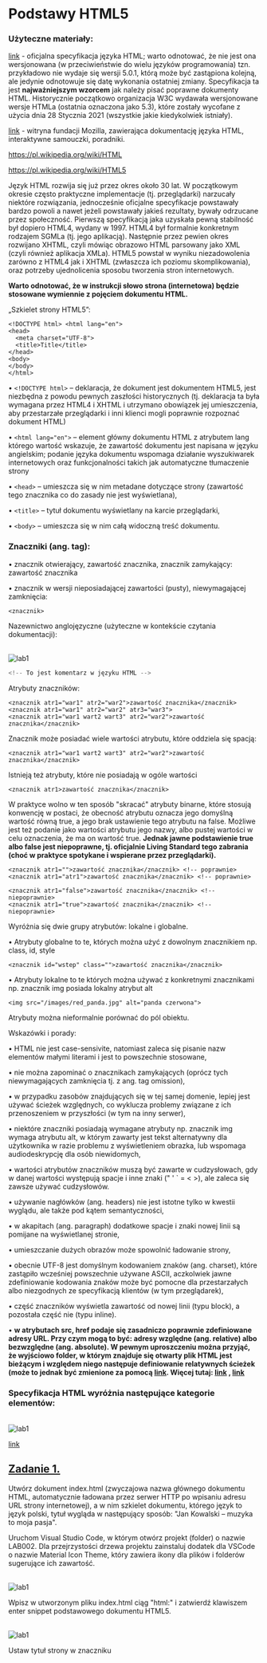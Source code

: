 # Podstawy HTML5

### Użyteczne materiały:
[link](https://html.spec.whatwg.org/multipage/) - oficjalna specyfikacja języka HTML; warto odnotować, że nie jest ona wersjonowana (w przeciwieństwie do wielu języków programowania) tzn. przykładowo nie wydaje się wersji 5.0.1, którą może być zastąpiona kolejną, ale jedynie odnotowuje się datę wykonania ostatniej zmiany. Specyfikacja ta jest **najważniejszym wzorcem** jak należy pisać poprawne dokumenty HTML. Historycznie początkowo organizacja W3C wydawała wersjonowane wersje HTMLa (ostatnia oznaczona jako 5.3), które zostały wycofane z użycia dnia 28 Stycznia 2021 (wszystkie jakie kiedykolwiek istniały).

[link](https://developer.mozilla.org/en-US/docs/Web/HTML/) - witryna fundacji Mozilla, zawierająca dokumentację języka HTML, interaktywne samouczki, poradniki.

https://pl.wikipedia.org/wiki/HTML

https://pl.wikipedia.org/wiki/HTML5

Język HTML rozwija się już przez okres około 30 lat. W początkowym okresie często praktyczne implementacje (tj. przeglądarki) narzucały niektóre rozwiązania, jednocześnie oficjalne specyfikacje powstawały bardzo powoli a nawet jeżeli powstawały jakieś rezultaty, bywały odrzucane przez społeczność. Pierwszą specyfikacją jaka uzyskała pewną stabilność był dopiero HTML4, wydany w 1997. HTML4 był formalnie konkretnym rodzajem SGMLa (tj. jego aplikacją). Następnie przez pewien okres rozwijano XHTML, czyli mówiąc obrazowo HTML parsowany jako XML (czyli również aplikacja XMLa). HTML5 powstał w wyniku niezadowolenia zarówno z HTML4 jak i XHTML (zwłaszcza ich poziomu skomplikowania), oraz potrzeby ujednolicenia sposobu tworzenia stron internetowych.

**Warto odnotować, że w instrukcji słowo strona (internetowa) będzie stosowane wymiennie z pojęciem dokumentu HTML.**

„Szkielet strony HTML5”:

```
<!DOCTYPE html> <html lang="en">
<head>
  <meta charset="UTF-8">
  <title>Title</title>
</head>
<body>
</body>
</html>
```
• `<!DOCTYPE html>` – deklaracja, że dokument jest dokumentem HTML5, jest niezbędna z powodu pewnych zaszłości historycznych (tj. deklaracja ta była wymagana przez HTML4 i XHTML i utrzymano obowiązek jej umieszczenia, aby przestarzałe przeglądarki i inni klienci mogli poprawnie rozpoznać dokument HTML)

• `<html lang="en">` – element główny dokumentu HTML z atrybutem lang którego wartość wskazuje, że zawartość dokumentu jest napisana w języku angielskim; podanie języka dokumentu wspomaga działanie wyszukiwarek internetowych oraz funkcjonalności takich jak automatyczne tłumaczenie strony

• `<head>` – umieszcza się w nim metadane dotyczące strony (zawartość tego znacznika co do zasady nie jest wyświetlana),

• `<title>` – tytuł dokumentu wyświetlany na karcie przeglądarki,

• `<body>` – umieszcza się w nim całą widoczną treść dokumentu.

### Znaczniki (ang. tag):

• znacznik otwierający, zawartość znacznika, znacznik zamykający:
<znacznik>zawartość znacznika</znacznik>

• znacznik w wersji nieposiadającej zawartości (pusty), niewymagającej zamknięcia:
```
<znacznik>
```

Nazewnictwo anglojęzyczne (użyteczne w kontekście czytania dokumentacji): 

<br>![lab1](img/lab1v1.png)

```c#
<!-- To jest komentarz w języku HTML -->
```
Atrybuty znaczników:
```
<znacznik atr1="war1" atr2="war2">zawartość znacznika</znacznik> <znacznik atr1="war1" atr2="war2" atr3="war3">
<znacznik atr1="war1 wart2 wart3" atr2="war2">zawartość znacznika</znacznik>
```
Znacznik może posiadać wiele wartości atrybutu, które oddziela się spacją:
```
<znacznik atr1="war1 wart2 wart3" atr2="war2">zawartość znacznika</znacznik>
```
Istnieją też atrybuty, które nie posiadają w ogóle wartości
```
<znacznik atr1>zawartość znacznika</znacznik>
```
W praktyce wolno w ten sposób "skracać" atrybuty binarne, które stosują konwencję w postaci, że obecność atrybutu oznacza jego domyślną wartość równą true, a jego brak ustawienie tego atrybutu na false. Możliwe jest też podanie jako wartości atrybutu jego nazwy, albo pustej wartości w celu oznaczenia, że ma on wartość true. **Jednak jawne podstawienie true albo false jest niepoprawne, tj. oficjalnie Living Standard tego zabrania (choć w praktyce spotykane i wspierane przez przeglądarki).**
```
<znacznik atr1="">zawartość znacznika</znacznik> <!-- poprawnie>
<znacznik atr1="atr1">zawartość znacznika</znacznik> <!-- poprawnie>

<znacznik atr1="false">zawartość znacznika</znacznik> <!-- niepoprawnie>
<znacznik atr1="true">zawartość znacznika</znacznik> <!-- niepoprawnie>
```
Wyróżnia się dwie grupy atrybutów: lokalne i globalne.

• Atrybuty globalne to te, których można użyć z dowolnym znacznikiem np. class, id, style
```
<znacznik id="wstep" class="">zawartość znacznika</znacznik>
```

• Atrybuty lokalne to te których można używać z konkretnymi znacznikami np. znacznik img posiada lokalny atrybut alt
```
<img src="/images/red_panda.jpg" alt="panda czerwona">
```

Atrybuty można nieformalnie porównać do pól obiektu.

Wskazówki i porady:

• HTML nie jest case-sensivite, natomiast zaleca się pisanie nazw elementów małymi literami i jest to powszechnie stosowane,

• nie można zapominać o znacznikach zamykających (oprócz tych niewymagających zamknięcia tj. z ang. tag omission),

• w przypadku zasobów znajdujących się w tej samej domenie, lepiej jest używać ścieżek względnych, co wyklucza problemy związane z ich przenoszeniem w przyszłości (w tym na inny serwer),

• niektóre znaczniki posiadają wymagane atrybuty np. znacznik img wymaga atrybutu alt, w którym zawarty jest tekst alternatywny dla użytkownika w razie problemu z wyświetleniem obrazka, lub wspomaga audiodeskrypcję dla osób niewidomych,

• wartości atrybutów znaczników muszą być zawarte w cudzysłowach, gdy w danej wartości występują spacje i inne znaki (" ' ` = < >), ale zaleca się zawsze używać cudzysłowów.

• używanie nagłówków (ang. headers) nie jest istotne tylko w kwestii wyglądu, ale także pod kątem semantyczności,

• w akapitach (ang. paragraph) dodatkowe spacje i znaki nowej linii są pomijane na wyświetlanej stronie,

• umieszczanie dużych obrazów może spowolnić ładowanie strony,

• obecnie UTF-8 jest domyślnym kodowaniem znaków (ang. charset), które zastąpiło wcześniej powszechnie używane ASCII, aczkolwiek jawne zdefiniowanie kodowania znaków może być pomocne dla przestarzałych albo niezgodnych ze specyfikacją klientów (w tym przeglądarek),

• część znaczników wyświetla zawartość od nowej linii (typu block), a pozostała część nie (typu inline).

• **w atrybutach src, href podaje się zasadniczo poprawnie zdefiniowane adresy URL. Przy czym mogą to być: adresy względne (ang. relative) albo bezwzględne (ang. absolute). W pewnym uproszczeniu można przyjąć, że wyjściowo folder, w którym znajduje się otwarty plik HTML jest bieżącym i względem niego następuje definiowanie relatywnych ścieżek (może to jednak być zmienione za pomocą [link](https://html.spec.whatwg.org/multipage/semantics.html#the-base-element). Więcej tutaj: [link](https://url.spec.whatwg.org/#url-writing) , [link](https://url.spec.whatwg.org/#url-miscellaneous)**

### Specyfikacja HTML wyróżnia następujące kategorie elementów:

<br>![lab1](img/lab1v2.png)

[link](https://html.spec.whatwg.org/multipage/dom.html#kinds-of-content)

## [**Zadanie 1.**](https://techint.dawidolko.pl/LAB02/task1/)

Utwórz dokument index.html (zwyczajowa nazwa głównego dokumentu HTML, automatycznie ładowana przez serwer HTTP po wpisaniu adresu URL strony internetowej), a w nim szkielet dokumentu, którego język to język polski, tytuł wygląda w następujący sposób: "Jan Kowalski – muzyka to moja pasja".

Uruchom Visual Studio Code, w którym otwórz projekt (folder) o nazwie LAB002. Dla przejrzystości drzewa projektu zainstaluj dodatek dla VSCode o nazwie Material Icon Theme, który zawiera ikony dla plików i folderów sugerujące ich zawartość.

<br>![lab1](img/lab1v3.png)

Wpisz w utworzonym pliku index.html ciąg "html:" i zatwierdź klawiszem enter snippet podstawowego dokumentu HTML5.

<br>![lab1](img/lab1v4.png)

Ustaw tytuł strony w znaczniku <title> na "Jan Kowalski - z pasją do muzyki".

Zainstaluj dodatek "Live Server". Jest to serwer deweloperski (czyli służący do tworzenia stron, a nie hostowania ich na produkcji). Słowo Live oznacza, że po zrobieniu jakiejkolwiek zmiany serwer przeładowuje stronę i ją od razu renderuje.

<br>![lab1](img/lab1v5.png)

Uruchomić stronę w przeglądarce klikając prawym przyciskiem myszy polu edytora a następnie wybrać opcję Open with Live Server.

<br>![lab1](img/lab1v6.png)

Dodatek odświeży automatycznie stronę po zapisaniu pliku w VSCode

<br>![lab1](img/lab1v7.png)

Niezapisany plik oznaczony jest kropką na karcie z nazwą pliku. **Zapisać plik i zapamiętać skrót służący do zapisywania ctrl+s (kropka powinna zniknąć a strona w przeglądarce zostać odświeżona).**

Na marginesie istnieje też możliwość zainstalowania dodatku, który renderuje HTML wewnątrz VSCode'a do szybkiego podglądu.

<br>![lab1](img/lab1v8.png)

W celu włączenia podglądu wciskamy najpierw ctrl+q a następnie po zwolnieniu tych klawiszy s.

## [**Zadanie 2.**](https://techint.dawidolko.pl/LAB02/task2/)

Tag `<h1>` do `<h6>` służy do tworzenia nagłówków dla sekcji dokumentu.

Nagłówek pierwszego stopnia `<h1>` jest najważniejszy. W przeszłości zalecano wykorzystanie go jedynie jeden raz w całym dokumencie, jednak HTML5 zniósł to ograniczenie. Nagłówki mogą pojawiać się wielokrotnie w 
dokumencie.

Utwórz nagłówek pierwszego poziomu zawierający tytuł strony związany z zainteresowaniami np. Topo wspinaczkowe – przewodnik dla nowicjuszy

<br>![lab1](img/lab1v9.png)

Utwórz nagłówek 2 poziomu o tytule Zespół Redakcyjny. Oraz nagłówek 3 poziomu z imieniem i nazwiskiem.

Tag `<img src="" alt="">` służy do zamieszczania grafiki w dokumencie. Atrybuty `src` oraz `alt` są to atrybuty wymagane!

- src= definiuje ścieżkę do obrazka (preferowana jest ścieżka względna)

-alt= tekst wyświetlany, jeśli obrazek nie może zostać wczytany

```
<img src="images/red_panda.jpg" alt="Panda czerwona">
```
Więcej o tagu `<img>`

[link](https://html.spec.whatwg.org/multipage/embedded-content.html#the-img-element)
[link](https://developer.mozilla.org/en-US/docs/Web/HTML/Element/img)

_Uwaga boczna: założono, że w folderze bieżącym (tj. tym w którym znajduje się ten dokument HTML) znajduje się podfolder images, w którym dopiero znajduje się obraz JPEG._

Pod nagłówkiem umieść zdjęcie redaktora w formacie jpg.

<br>![lab1](img/lab1v10.png)

**Umieszczanie zdjęć o bardzo dobrej jakości znacznie obniży wydajność przetwarzania dokumentu HTML przez przeglądarkę.**

Znacznik `<p>` mówi o tym, że dany fragment dokumentu to akapit. Oznacza, to że jego zawartość jest połączona tematycznie i podczas renderingu pojawi się odstęp od innych elementów.

[link](https://developer.mozilla.org/en-US/docs/Web/HTML/Element/p)

[link](https://html.spec.whatwg.org/multipage/grouping-content.html#the-p-element)

```
<p>Treść paragrafu.</p>
```

Użyj tego znacznika do stworzenia opisu redaktora pod zdjęciem. Opis powinien zawierać więcej niż 600 znaków.

<br>![lab1](img/lab1v11.png)

Znacznik <hr> (horizontal breakdown) mówi, że w dalszej części dokumentu wystąpi zmiana tematu.

[link]https://developer.mozilla.org/en-US/docs/Web/HTML/Element/hr?retiredLocale=pl)
[link](https://html.spec.whatwg.org/multipage/grouping-content.html#the-hr-element)

Dodaj nowego redaktora a następnie oddziel treść dotyczącą poszczególnych redaktorów znacznikiem `<hr>`

<br>![lab1](img/lab1v12.png)

## [**Zadanie 3.**](https://techint.dawidolko.pl/LAB02/task3)

Utwórz nagłówek "Najpopularniejsze artykuły" 2 poziomu.

Utwórz listę nieuporządkowaną trzypoziomową związaną z tematyką strony. 

Przykładowa lista:

<br>![lab1](img/lab1v13.png)

Tworzenie list odbywa się przez zdefiniowanie korzenia znacznikiem `<ol>` (lista uporządkowana ordered list) lub `<ul>` (lista nieuporządkowana, unordered list). Następnie w zawartości znacznika definiujemy elementy listy oznaczone znacznikiem `<li>`.
```
<ol>
  <li>element 1</li>
  <li>element 2</li>
  <li>element 3</li>
  <li>element 4</li>
  <li>element 5</li>
</ol>
```
```
<ul>
  <li>element 1</li>
  <li>element 2</li>
  <li>element 3</li>
  <li>element 4</li>
  <li>element 5</li>
</ul>
```
Aby utworzyć listę zagnieżdżoną należy w elemencie listy zdefiniować nową listę:
```
<ol>
  <li>element 1</li>
  <li>element 2</li>
  <li>element 3
    <ul>
      <li>element 1</li>
      <li>element 2</li>
      <li>element 3</li>
      <li>element 4</li>
      <li>element 5</li>
    </ul>
  </li>
  <li>element 4</li>
  <li>element 5</li>
</ol>
```

[link](https://developer.mozilla.org/en-US/docs/Web/HTML/Element/ol)

[link](https://developer.mozilla.org/en-US/docs/Web/HTML/Element/ul)

[link](https://html.spec.whatwg.org/multipage/grouping-content.html#the-ol-element)

[link](https://html.spec.whatwg.org/multipage/grouping-content.html#the-ul-element)

## [**Zadanie 4.**](https://techint.dawidolko.pl/LAB02/task4/)

Utwórz nagłówek **"Terminarz Wydarzeń"** a następnie utwórz tabelę związaną z wydarzeniami tematycznie związanymi z tytułem strony. Przy tworzeniu tabeli należy użyć atrybutów `colspan` (scalanie kolumn) i `rowspan` (scalanie wierszy) do połączenia komórek w odpowiednich miejscach.
Przykładowa tabela:

<br>![lab1](img/lab1v14.png)

Przykładowa tabela:
```
<table border="1">
  <thead>
    <tr>
      <th>Nagłówek 1 kolumny</th>
      <th>Nagłówek 2 kolumny</th>
      <th>Nagłówek 3 kolumny</th>
    </tr>
  </thead>
  <tbody>
    <tr>
      <th>Nagłówek 1 wiersza</th>
      <td>komórka 1</td>
      <td>komórka 2</td>
    </tr>
    <tr>
      <th>Nagłówek 2 wiersza</th>
      <td>komórka 3</td>
      <td>komórka 4</td>
    </tr>
  </tbody>
</table>
```
• `<table border="1">` główny znacznik, wewnątrz którego definiuje się strukturę tabeli

**Atrybut border jest dodany wyłącznie w celach demonstracyjnych/testowych!!! aby uwidocznić wygląd tabeli. ATRYBUTU NIE NALEŻY STOSOWAĆ WEDŁUG OBECNEJ SPECYFIKACJI HTML!**

• `<thead>` znacznik grupujący nagłówek tabeli

• `<tbody>` znacznik grupujący elementy ciała tabeli

• `<tr>` znacznik definiujący wiersz tabeli, wewnątrz niego zdefiniowane są komórki

• `<th>` znacznik definiujący komórkę nagłówkową

• `<td>` Znacznik definiujący komórkę

Łączenie wierszy i kolumn odbywa się za pomocą atrybutów `rowspan` i `colspan` dodawanych do znaczników komórek.

Łącząc komórki należy podać ich odpowiednią liczbę w danym wymiarze.
```
<table border="1">
  <thead>
    <tr>
      <th>Nagłówek 1 kolumny</th>
      <th colspan="2">połączenie dwóch nagłówków</th>
      <th>Nagłówek 4 kolumny</th>
    </tr>
  </thead>
  <tbody>
    <tr>
      <th>Nagłówek 1 wiersza</th>
      <td>komórka 1</td>
      <td>komórka 2</td>
      <td>komórka 3</td>
    </tr>
    <tr>
      <th>Nagłówek 2 wiersza</th>
      <td>komórka 4</td>
      <td>komórka 5</td>
      <td rowspan="2">połączenie dwóch komórek w kolumnie</td>
    </tr>
    <tr>
      <th>Nagłówek 3 wiersza</th>
      <td>komórka 7</td>
      <td>komórka 8</td>
    </tr>
  </tbody>
</table>
```
[link](https://developer.mozilla.org/en-US/docs/Web/HTML/Element/table)

[link](https://html.spec.whatwg.org/multipage/tables.html#the-table-element)

## [**Zadanie 5.**](https://techint.dawidolko.pl/LAB02/task5)
Znacznik footer (stopka strony) wydziela fragment dokumentu, w którym definiujemy informacje dodatkowe takie jak dane kontaktowe, informacje o prawach autorskich, linki do innych stron, inne informacje.
Wykorzystaj dotychczas zdobyte informacje na temat języka HTML do stworzenia stopki dokumentu zawierającej poprawnie użyte następujące znaczniki:
• `<address>` - wewnątrz znacznika zdefiniowane zostać powinny informacje kontaktowe

• `<a href="">` - służy do tworzenia hiperłączy (linków) w dokumentach. Atrybut href definiuje źródło, do którego odwołuje się zawartość znacznika. W praktyce href powinien być poprawnie zdefiniowanym adresem URL.

• `<img width="", heigth="">` osadzone jako zawartość <a> i będące linkami do social media (tj. obraz jest jednocześnie linkiem). Atrybuty width i height pozwalają określić rozmiar obrazka w pixelach.

Wykorzystaj encje do oznaczenia praw autorskich (copyrightów):

[link](https://developer.mozilla.org/en-US/docs/Glossary/Entity)

Przed upowszechnieniem się `UTF-8` encje były konieczne do reprezentowania znaków specjalnych. Obecnie są częściej wykorzystywane, aby wypisać poprawnie znaki <, >, które łatwo pomylić syntaktycznie z początkiem/końcem znaczników.

## [**Zadanie 6.**](https://techint.dawidolko.pl/LAB02/task6/)

Zapoznaj się z dokumentacją następujących znaczników:

[link](https://html.spec.whatwg.org/multipage/text-level-semantics.html#usage-summary)

Następnie napisz akapit, który poprawnie wykorzystuje następujące znaczniki:
• `<b>` - reprezentuje fragment tekstu, na który zwraca się uwagę z praktycznych powodów ("bring attention"), bez przekazywania dodatkowego znaczenia i bez sugerowania innej narracji lub nastroju, takich jak słowa kluczowe w streszczeniu dokumentu. W czasach historycznych był to znacznik prezentacyjny "bold font"; wciąż wiele przeglądarek renderuje jego zawartość jako pogrubioną czcionkę, jednak obecnie nie należy polegać na tym zachowaniu. Przykładowo wyszukiwarka potraktuje zawartość tego znacznika jako kluczową dla strony (więc będzie mieć to znaczenie przy pozycjonowaniu strony dla danej frazy), stąd nie powinno się oznaczać tym znacznikiem mniej lub bardziej przypadkowych tekstów.
• `<i>` - reprezentuje fragment tekstu w innej narracji lub nastroju, lub w inny sposób odbiegający od normalnego tekstu np. termin techniczny. W czasach historycznych był to znacznik prezentacyjny "italic", wciąż wiele przeglądarek renderuje jego zawartość jako kursywę, jednak obecnie nie należy polegać na tym zachowaniu.

• `<q>` - reprezentuje cytat (od ang. quotation).

Porównaj wynik renderowania znaczników:

• `<cite>`

• `<em>`

• `<var>`

Co możesz o nim powiedzieć?

## [**Zadanie 7.**](https://techint.dawidolko.pl/LAB02/task7)

Uporządkuj zawartość strony wykorzystując poniższe znaczniki:

• `<hgroup>` - jest używany do grupowania nagłówków <h1>-<h6>, które tworzą hierarchię sekcji na stronie

• `<header>` - jest używany do zawarcia informacji lub elementów, które są zazwyczaj umieszczone na górze strony i dostarczają ogólnych informacji o treści strony lub sekcji

• `<article>` - ma znaczenie semantyczne związane z sekcją lub treścią, która stanowi niezależną i samodzielnie sensowną część strony internetowej lub dokumentu.

• `<section>` - treści, które są ze sobą powiązane tematycznie lub konceptualnie

• `<aside>` - informacje dodatkowe, które mogą być interesujące, ale nie są niezbędne do zrozumienia treści głównej

• `<nav>` - oznaczaniem sekcji nawigacyjnej strony internetowej

• `<menu>` - znacznik tworzący menu, jest używany zamiast znacznika <ul> - aby semantycznie wskazać, że opcje wewnątrz niego zdefiniowane za pomocą <li> tworzą menu.

**Do każdego z nagłówków drugiego poziomu dodaj atrybut id o unikatowej wartości. Następnie utwórz menu składające się z hiperłączy do odpowiednich nagłówków.**

Hiperłącza mogą odwoływać się do nagłówków przez zdefiniowanie wartości atrybutu href jako **#[id znacznika]**:
```
<a href="#heading">Przejdź do nagłówka o id heading.</a>
<div style="display: block;height: 5000px;"></div>
<h2 id=heading>Nagłówek o id heading</h2>
```

## [**Zadanie 8.[*]**](https://techint.dawidolko.pl/LAB02/task8)

Utwórz dokument będący pierwszym wpisem na blogu. Wykorzystaj zdobytą wiedzę do stworzenia treści wpisu, dodania zdjęć oraz ciekawostki. Ciekawostka powinna być zdefiniowana z użyciem znaczników `<details>` oraz `<summary>`.

[link](https://developer.mozilla.org/en-US/docs/Web/HTML/Element/details)

[link](https://html.spec.whatwg.org/multipage/interactive-elements.html#the-details-element)

`<mark>`

  `<cite>`

  `<ruby>`
